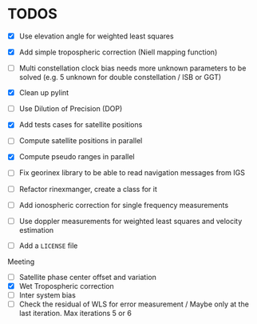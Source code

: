 # TODOS
- [x] Use elevation angle for weighted least squares
- [x] Add simple tropospheric correction (Niell mapping function)
- [ ] Multi constellation clock bias needs more unknown parameters to be solved (e.g. 5 unknown for double constellation / ISB or GGT)
- [x] Clean up pylint
- [ ] Use Dilution of Precision (DOP)
- [x] Add tests cases for satellite positions
- [ ] Compute satellite positions in parallel
- [x] Compute pseudo ranges in parallel
- [ ] Fix georinex library to be able to read navigation messages from IGS
- [ ] Refactor rinexmanger, create a class for it
- [ ] Add ionospheric correction for single frequency measurements
- [ ] Use doppler measurements for weighted least squares and velocity estimation
- [ ] Add a `LICENSE` file


Meeting
- [ ] Satellite phase center offset and variation
- [x] Wet Tropospheric correction
- [ ] Inter system bias 
- [ ] Check the residual of WLS for error measurement / Maybe only at the last iteration. Max iterations 5 or 6